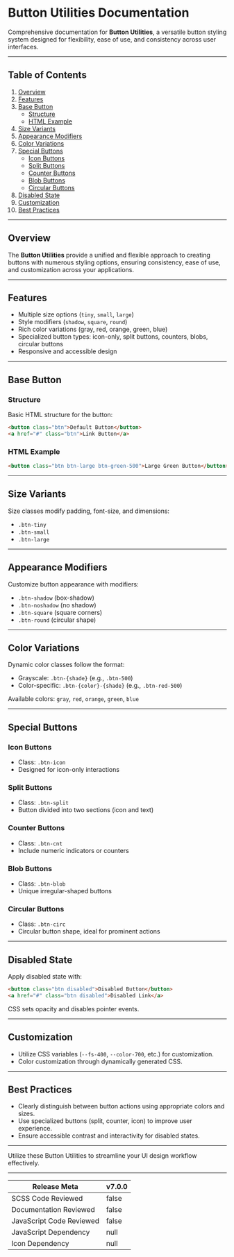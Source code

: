 # Button Utilities Documentation

Comprehensive documentation for **Button Utilities**, a versatile button styling system designed for flexibility, ease of use, and consistency across user interfaces.

---

## Table of Contents

1. [Overview](#overview)
2. [Features](#features)
3. [Base Button](#base-button)
    - [Structure](#structure)
    - [HTML Example](#html-example)
4. [Size Variants](#size-variants)
5. [Appearance Modifiers](#appearance-modifiers)
6. [Color Variations](#color-variations)
7. [Special Buttons](#special-buttons)
    - [Icon Buttons](#icon-buttons)
    - [Split Buttons](#split-buttons)
    - [Counter Buttons](#counter-buttons)
    - [Blob Buttons](#blob-buttons)
    - [Circular Buttons](#circular-buttons)
8. [Disabled State](#disabled-state)
9. [Customization](#customization)
10. [Best Practices](#best-practices)

---

## Overview

The **Button Utilities** provide a unified and flexible approach to creating buttons with numerous styling options, ensuring consistency, ease of use, and customization across your applications.

---

## Features

- Multiple size options (`tiny`, `small`, `large`)
- Style modifiers (`shadow`, `square`, `round`)
- Rich color variations (gray, red, orange, green, blue)
- Specialized button types: icon-only, split buttons, counters, blobs, circular buttons
- Responsive and accessible design

---

## Base Button

### Structure

Basic HTML structure for the button:

```html
<button class="btn">Default Button</button>
<a href="#" class="btn">Link Button</a>
```

### HTML Example

```html
<button class="btn btn-large btn-green-500">Large Green Button</button>
```

---

## Size Variants

Size classes modify padding, font-size, and dimensions:

- `.btn-tiny`
- `.btn-small`
- `.btn-large`

---

## Appearance Modifiers

Customize button appearance with modifiers:

- `.btn-shadow` (box-shadow)
- `.btn-noshadow` (no shadow)
- `.btn-square` (square corners)
- `.btn-round` (circular shape)

---

## Color Variations

Dynamic color classes follow the format:

- Grayscale: `.btn-{shade}` (e.g., `.btn-500`)
- Color-specific: `.btn-{color}-{shade}` (e.g., `.btn-red-500`)

Available colors: `gray`, `red`, `orange`, `green`, `blue`

---

## Special Buttons

### Icon Buttons

- Class: `.btn-icon`
- Designed for icon-only interactions

### Split Buttons

- Class: `.btn-split`
- Button divided into two sections (icon and text)

### Counter Buttons

- Class: `.btn-cnt`
- Include numeric indicators or counters

### Blob Buttons

- Class: `.btn-blob`
- Unique irregular-shaped buttons

### Circular Buttons

- Class: `.btn-circ`
- Circular button shape, ideal for prominent actions

---

## Disabled State

Apply disabled state with:

```html
<button class="btn disabled">Disabled Button</button>
<a href="#" class="btn disabled">Disabled Link</a>
```

CSS sets opacity and disables pointer events.

---

## Customization

- Utilize CSS variables (`--fs-400`, `--color-700`, etc.) for customization.
- Color customization through dynamically generated CSS.

---

## Best Practices

- Clearly distinguish between button actions using appropriate colors and sizes.
- Use specialized buttons (split, counter, icon) to improve user experience.
- Ensure accessible contrast and interactivity for disabled states.

---

Utilize these Button Utilities to streamline your UI design workflow effectively.

---

| Release Meta             | v7.0.0 |
| ------------------------ | ------ |
| SCSS Code Reviewed       | false  |
| Documentation Reviewed   | false  |
| JavaScript Code Reviewed | false  |
| JavaScript Dependency    | null   | 
| Icon Dependency          | null   |
